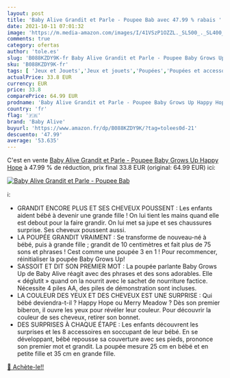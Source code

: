 ```yaml
---
layout: post
title: 'Baby Alive Grandit et Parle - Poupee Bab avec 47.99 % rabais '
date: 2021-10-11 07:01:32
image: 'https://m.media-amazon.com/images/I/41VSzP1OZZL._SL500_._SL400_.jpg'
comments: true
category: ofertas
author: 'tole.es'
slug: 'B088KZDY9K-fr Baby Alive Grandit et Parle - Poupee Baby Grows Up Happy Hope'
sku: 'B088KZDY9K-fr'
tags: [ 'Jeux et Jouets','Jeux et jouets','Poupées','Poupées et accessoires','baby alive', ]
actualPrice: 33.8 EUR
currency: EUR
price: 33.8
comparePrice: 64.99 EUR
prodname: 'Baby Alive Grandit et Parle - Poupee Baby Grows Up Happy Hope'
country: 'fr'
flag: '🇫🇷'
brand: 'Baby Alive'
buyurl: 'https://www.amazon.fr/dp/B088KZDY9K/?tag=tolees0d-21'
descuento: '47.99'
average: '53.635'
---
```


C'est en vente [Baby Alive Grandit et Parle - Poupee Baby Grows Up Happy Hope](https://www.amazon.fr/dp/B088KZDY9K/?tag=tolees0d-21)  à  47.99 % de réduction, prix final  33.8 EUR (original: 64.99 EUR) ici:

[![Baby Alive Grandit et Parle - Poupee Bab](https://m.media-amazon.com/images/I/41VSzP1OZZL._SL500_._SL400_.jpg)](https://www.amazon.fr/dp/B088KZDY9K/?tag=tolees0d-21)

ℹ️:

- GRANDIT ENCORE PLUS ET SES CHEVEUX POUSSENT : Les enfants aident bébé à devenir une grande fille ! On lui tient les mains quand elle est debout pour la faire grandir. On lui met sa jupe et ses chaussures surprise. Ses cheveux poussent aussi.
- LA POUPÉE GRANDIT VRAIMENT : Se transforme de nouveau-né à bébé, puis à grande fille ; grandit de 10 centimètres et fait plus de 75 sons et phrases ! Cest comme une poupée 3 en 1 ! Pour recommencer, réinitialiser la poupée Baby Grows Up!
- SASSOIT ET DIT SON PREMIER MOT : La poupée parlante Baby Grows Up de Baby Alive réagit avec des phrases et des sons adorables. Elle « déglutit » quand on la nourrit avec le sachet de nourriture factice. Nécessite 4 piles AA, des piles de démonstration sont incluses.
- LA COULEUR DES YEUX ET DES CHEVEUX EST UNE SURPRISE : Qui bébé deviendra-t-il ? Happy Hope ou Merry Meadow ? Dès son premier biberon, il ouvre les yeux pour révéler leur couleur. Pour découvrir la couleur de ses cheveux, retirer son bonnet.
- DES SURPRISES À CHAQUE ÉTAPE : Les enfants découvrent les surprises et les 8 accessoires en soccupant de leur bébé. En se développant, bébé repousse sa couverture avec ses pieds, prononce son premier mot et grandit. La poupée mesure 25 cm en bébé et en petite fille et 35 cm en grande fille.

[🛒 Achète-le!!](https://www.amazon.fr/dp/B088KZDY9K/?tag=tolees0d-21)
